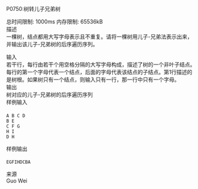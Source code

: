 P0750:树转儿子兄弟树  

总时间限制: 1000ms 内存限制: 65536kB  
描述  
一棵树，结点都用大写字母表示且不重复。请将一棵树用儿子-兄弟法表示出来，并输出该儿子-兄弟树的后序遍历序列。  

输入  
若干行，每行由若干个用空格分隔的大写字母构成，描述了树的一个非叶子结点。每行的第一个字母代表一个结点，后面的字母代表该结点的子结点。第1行描述的是树根。如果树只有一个结点，则输入只有一行，那一行中只有一个字母。  
输出  
树对应的儿子-兄弟树的后序遍历序列  
样例输入  
####
    A B C D
    B E
    C F G
    H I
    D H
样例输出  
####
    EGFIHDCBA
来源  
Guo Wei  